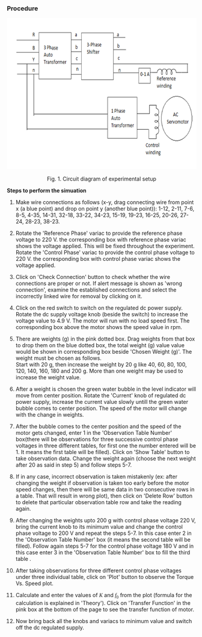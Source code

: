 ### Procedure

<div align="center">							
<img  alt="" src="./images/cktdplant.png" height="400" width="830" >
<p style="text-align:center">Fig. 1. Circuit diagram of experimental setup</p>
</div>

**Steps to perform the simuation**


1. Make wire connections as follows (x-y, drag connecting wire from point x (a blue point) and drop on point y (another blue point)):
1-12, 2-11, 7-6, 8-5, 4-35, 14-31, 32-18, 33-22, 34-23, 15-19, 19-23, 16-25, 20-26, 27-24, 28-23, 38-23.

2. Rotate the 'Reference Phase' variac to provide the reference phase voltage to 220 V. the corresponding box with reference phase variac shows the voltage applied.
This will be fixed throughout the experiment. Rotate the 'Control Phase' variac to provide the control phase voltage to 220 V. the corresponding box with control phase variac shows the voltage applied.

3. Click on 'Check Connection' button to check whether the wire connections are proper or not. If alert message is shown as 'wrong connection', 
examine the established connections and select the incorrectly linked wire for removal by clicking on it.

4. Click on the red switch to switch on the regulated dc power supply. Rotate the dc supply voltage knob (beside the switch) to increase the voltage value to 4.9 V. The motor will run with no load speed first. The corresponding box above the motor shows the speed value in rpm.

5. There are weights (g) in the pink dotted box. Drag weights from that box to drop them on the blue dotted box, the total weight (g) value value would be shown in corresponding box beside 'Chosen Weight (g)'. The weight must be chosen as follows.<br/>
Start with 20 g, then increase the weight by 20 g like 40, 60, 80, 100, 120, 140, 160, 180 and 200 g. More than one weight may be used to increase the weight value.

6. After a weight is chosen the green water bubble in the level indicator will move from center position. Rotate the 'Current' knob of regulated dc power supply, increase the current value slowly untill the green water bubble comes to center position. The speed of the motor will change with the change in weights.

7. After the bubble comes to the center position and the speed of the motor gets changed, enter 1 in the 'Observation Table Number' box(there will be observations for three successive control phase voltages in three different tables, for first one the number entered will be 1. It means the first table will be filled). Click on 'Show Table' button to take observation data.
Change the weight again (choose the next weight after 20 as said in step 5) and follow steps 5-7.

8. If in any case, incorrect observation is taken mistakenly (ex: after changing the weight if observation is taken too early before the motor speed changes,
then there will be same data in two consecutive rows in a table. That will result in wrong plot), then click on 'Delete Row' button to delete that particular observation table row and take the reading again.

9. After changing the weights upto 200 g with control phase voltage 220 V, bring the current knob to its minimum value and change the control phase voltage to 200 V and repeat the steps 5-7.
In this case enter 2 in the 'Observation Table Number' box (it means the second table will be filled).
Follow again steps 5-7 for the control phase voltage 180 V and in this case enter 3 in the 'Observation Table Number' box to fill the third table .

10. After taking observations for three different control phase voltages under three individual table, click on 'Plot' button to observe the Torque Vs. Speed plot.

11. Calculate and enter the values of <span style="font-family:'Times New Roman'"><i>K</i></span> and <span style="font-family:'Bodoni MT'"><i>f</i><sub>0</sub></span> from the plot (formula for the calculation is explained in 'Theory').
Click on 'Transfer Function' in the pink box at the bottom of the page to see the transfer function of motor.

12. Now bring back all the knobs and variacs to minimum value and switch off the dc regulated supply.
